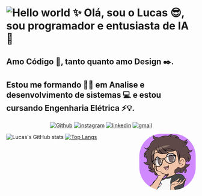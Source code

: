 # <img height="60" alt="Hello world" src="https://i0.wp.com/polekon.org/wp-content/uploads/2021/12/hello_world_title3.gif?resize=700%2C239&ssl=1"> ✨ Olá, sou o Lucas 😎, sou programador e entusiasta de IA 🤖
## Amo Código 🐍, tanto quanto amo Design ✒️. 
## Estou me formando 👨‍🎓 em Analise e desenvolvimento de sistemas 💻 e estou cursando Engenharia Elétrica ⚡💡.

<p align="center">
  <a href="https://github.com/LucasATS/"><img src="https://img.shields.io/badge/GitHub-100000?style=for-the-badge&amp;logo=github&amp;logoColor=white" alt="Github"></a>
  <a href="https://www.instagram.com/lukaolmd/"><img src="https://img.shields.io/badge/Instagram-E4405F?style=for-the-badge&amp;logo=instagram&amp;logoColor=white" alt="instagram"></a>
  <a href="https://www.linkedin.com/in/lucas-almeida-tiburtino-da-silva-4274ab153/"><img src="https://img.shields.io/badge/LinkedIn-0077B5?style=for-the-badge&amp;logo=linkedin&amp;logoColor=white" alt="linkedin"></a>
  <a href="mailto:lucas.almida.da.silva@gmail.com"><img src="https://img.shields.io/badge/Gmail-D14836?style=for-the-badge&logo=gmail&logoColor=white" alt="gmail"></a>  
</p>
 
<img align="right" alt="Lucas-pic" height="150" style="border-radius: 60px;" src="eu_cartoon1.png">

![Lucas's GitHub stats](https://github-readme-stats.vercel.app/api?username=LucasATS&show_icons=true)
[![Top Langs](https://github-readme-stats.vercel.app/api/top-langs/?username=LucasATS&layout=compact)](https://github.com/LucasATS/)
